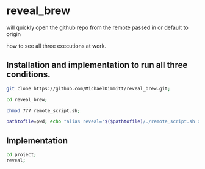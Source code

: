 # reveal_brew
will quickly open the github repo from the remote passed in or default to origin

how to see all three executions at work.

## Installation and implementation to run all three conditions.
```bash
git clone https://github.com/MichaelDimmitt/reveal_brew.git;
```

```bash
cd reveal_brew;
```

```bash
chmod 777 remote_script.sh;
```

```bash
pathtofile=pwd; echo "alias reveal='$($pathtofile)/./remote_script.sh origin'" >> ~/.bashrc; source ~/.bashrc;
```

## Implementation
```bash 
cd project;
reveal;
```
